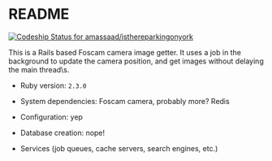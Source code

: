 # README

[ ![Codeship Status for amassaad/isthereparkingonyork](https://codeship.com/projects/de91fde0-7db1-0133-c6e4-6a5cc34fb59d/status?branch=master)](https://codeship.com/projects/120227)

This is a Rails based Foscam camera image getter. It uses a job in the background to update the camera position, and get images without delaying the main thread\s.

* Ruby version: `2.3.0`

* System dependencies: Foscam camera, probably more? Redis

* Configuration: yep

* Database creation: nope!

* Services (job queues, cache servers, search engines, etc.)

